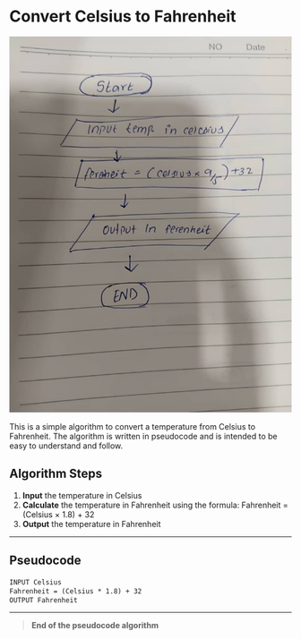 # Convert Celsius to Fahrenheit

![Celsius to Fahrenheit Flowchart](Number_3.jpg)

This is a simple algorithm to convert a temperature from Celsius to Fahrenheit. The algorithm is written in pseudocode and is intended to be easy to understand and follow.

## Algorithm Steps
1. **Input** the temperature in Celsius
2. **Calculate** the temperature in Fahrenheit using the formula: Fahrenheit = (Celsius × 1.8) + 32
3. **Output** the temperature in Fahrenheit

---

## Pseudocode
```pseudo
INPUT Celsius
Fahrenheit = (Celsius * 1.8) + 32
OUTPUT Fahrenheit
```

---

> **End of the pseudocode algorithm**
